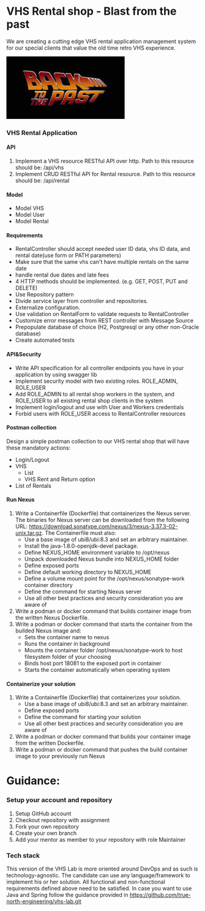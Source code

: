 # VHS Rental shop - Blast from the past

We are creating a cutting edge VHS rental application management system for our special clients that value the old time retro VHS experience. 

![img_1.png](backtothepast.png)

### VHS Rental Application

#### API
1. Implement a VHS resource RESTful API over http. 
Path to this resource should be: /api/vhs
3. Implement CRUD RESTful API for Rental resource. 
Path to this resource should be: /api/rental
#### Model
- Model VHS 
- Model User 
- Model Rental 
#### Requirements
- RentalController should accept needed user ID data, vhs ID data, and rental date(use form or PATH parameters) 
- Make sure that the same vhs can't have multiple rentals on the same date
- handle rental due dates and late fees
- 4 HTTP methods should be implemented. (e.g. GET, POST, PUT and DELETE)
- Use Repository pattern
- Divide service layer from controller and repositories. 
- Externalize configuration.
- Use validation on RentalForm to validate requests to RentalController
- Customize error messages from REST controller with Message Source
- Prepopulate database of choice (H2, Postgresql or any other non-Oracle database)
- Create automated tests 

#### API&Security 

- Write API specification for all controller endpoints you have in your application by using swagger lib
- Implement security model with two existing roles. ROLE_ADMIN, ROLE_USER 
- Add ROLE_ADMIN to all rental shop workers in the system, and ROLE_USER to all existing rental shop clients in the system
- Implement login/logout and use with User and Workers credentials
- Forbid users with ROLE_USER access to RentalController resources

#### Postman collection
Design a simple postman collection to our VHS rental shop that will have these mandatory actions:
- Login/Logout
- VHS
  - List
  - VHS Rent and Return option
- List of Rentals

#### Run Nexus 
1) Write a Containerfile (Dockerfile) that containerizes the Nexus server. The binaries for Nexus server can be downloaded from the following URL: https://download.sonatype.com/nexus/3/nexus-3.37.3-02-unix.tar.gz. The Containerfile must also:
   - Use a base image of ubi8/ubi:8.3 and set an arbitrary maintainer.
   - Install the java-1.8.0-openjdk-devel package.
   - Define NEXUS_HOME environment variable to /opt/nexus
   - Unpack downloaded Nexus bundle into NEXUS_HOME folder
   - Define exposed ports
   - Define default working directory to NEXUS_HOME
   - Define a volume mount point for the /opt/nexus/sonatype-work container directory
   - Define the command for starting Nexus server
   - Use all other best practices and security consideration you are aware of
2) Write a podman or docker command that builds container image from the written Nexus Dockerfile.
3) Write a podman or docker command that starts the container from the builded Nexus image and:
   - Sets the container name to nexus
   - Runs the container in background
   - Mounts the container folder /opt/nexus/sonatype-work to host filesystem folder of your choosing
   - Binds host port 18081 to the exposed port in container
   - Starts the container automatically when operating system

#### Containerize your solution
1) Write a Containerfile (Dockerfile) that containerizes your solution. 
   - Use a base image of ubi8/ubi:8.3 and set an arbitrary maintainer.
   - Define exposed ports
   - Define the command for starting your solution
   - Use all other best practices and security consideration you are aware of
2) Write a podman or docker command that builds your container image from the written Dockerfile.
3) Write a podman or docker command that pushes the build container image to your previously run Nexus

# Guidance:

### Setup your account and repository
1. Setup GitHub account
2. Checkout repository with assignment
3. Fork your own repository
4. Create your own branch
5. Add your mentor as member to your repository with role Maintainer

### Tech stack

This version of the VHS Lab is more oriented around DevOps and as such is technology-agnostic.
The candidate can use any language/framework to implement his or her solution. 
All functional and non-functional requirements defined above need to be satisfied. In case you want to use Java and Spring follow the guidance provided in https://github.com/true-north-engineering/vhs-lab.git
